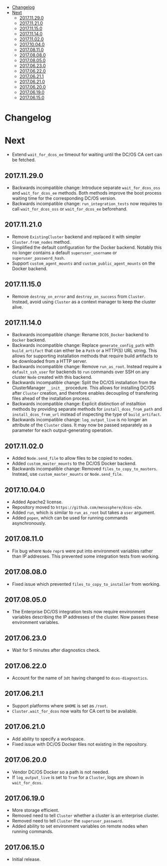 <!--lint disable list-item-indent-->
<!--lint disable list-item-bullet-indent-->
<!-- START doctoc generated TOC please keep comment here to allow auto update -->
<!-- DON'T EDIT THIS SECTION, INSTEAD RE-RUN doctoc TO UPDATE -->


- [Changelog](#changelog)
- [Next](#next)
  - [2017.11.29.0](#201711290)
  - [2017.11.21.0](#201711210)
  - [2017.11.15.0](#201711150)
  - [2017.11.14.0](#201711140)
  - [2017.11.02.0](#201711020)
  - [2017.10.04.0](#201710040)
  - [2017.08.11.0](#201708110)
  - [2017.08.08.0](#201708080)
  - [2017.08.05.0](#201708050)
  - [2017.06.23.0](#201706230)
  - [2017.06.22.0](#201706220)
  - [2017.06.21.1](#201706211)
  - [2017.06.21.0](#201706210)
  - [2017.06.20.0](#201706200)
  - [2017.06.19.0](#201706190)
  - [2017.06.15.0](#201706150)

<!-- END doctoc generated TOC please keep comment here to allow auto update -->
<!--lint enable list-item-indent-->
<!--lint enable list-item-bullet-indent-->

# Changelog

# Next

* Extend `wait_for_dcos_ee` timeout for waiting until the DC/OS CA cert can be fetched.

## 2017.11.29.0

* Backwards incompatible change: Introduce separate `wait_for_dcos_oss` and `wait_for_dcos_ee` methods.
Both methods improve the boot process waiting time for the corresponding DC/OS version.
* Backwards incompatible change: `run_integration_tests` now requires to call `wait_for_dcos_oss` or `wait_for_dcos_ee` beforehand.

## 2017.11.21.0

* Remove `ExistingCluster` backend and replaced it with simpler `Cluster.from_nodes` method.
* Simplified the default configuration for the Docker backend.
  Notably this no longer contains a default `superuser_username` or `superuser_password_hash`.
* Support `custom_agent_mounts` and `custom_public_agent_mounts` on the Docker backend.

## 2017.11.15.0

* Remove `destroy_on_error` and `destroy_on_success` from `Cluster`.
  Instead, avoid using `Cluster` as a context manager to keep the cluster alive.

## 2017.11.14.0

* Backwards incompatible change: Rename `DCOS_Docker` backend to `Docker` backend.
* Backwards incompatible change: Replace `generate_config_path` with `build_artifact`
that can either be a `Path` or a HTTP(S) URL string. This allows for supporting installation
methods that require build artifacts to be downloaded from a HTTP server.
* Backwards incompatible change: Remove `run_as_root`. Instead require a `default_ssh_user`
for backends to `run` commands over SSH on any cluster `Node` created with this backend.
* Backwards incompatible change: Split the DC/OS installation from the ClusterManager
`__init__` procedure. This allows for installing DC/OS after `Cluster` creation,
and therefore enables decoupling of transfering files ahead of the installation process.
* Backwards incompatible change: Explicit distinction of installtion methods by providing
separate methods for `install_dcos_from_path` and `install_dcos_from_url` instead
of inspecting the type of `build_artifact`.
* Backwards incompatible change: `log_output_live` is no longer an attribute of the `Cluster`
class. It may now be passed separately as a parameter for each output-generating operation.

## 2017.11.02.0

* Added `Node.send_file` to allow files to be copied to nodes.
* Added `custom_master_mounts` to the DC/OS Docker backend.
* Backwards incompatible change: Removed `files_to_copy_to_masters`.
  Instead, use `custom_master_mounts` or `Node.send_file`.

## 2017.10.04.0

* Added Apache2 license.
* Repository moved to `https://github.com/mesosphere/dcos-e2e`.
* Added `run`, which is similar to `run_as_root` but takes a `user` argument.
* Added `popen`, which can be used for running commands asynchronously.

## 2017.08.11.0

* Fix bug where `Node` `repr`s were put into environment variables rather than IP addresses. This prevented some integration tests from working.

## 2017.08.08.0

* Fixed issue which prevented `files_to_copy_to_installer` from working.

## 2017.08.05.0

* The Enterprise DC/OS integration tests now require environment variables describing the IP addresses of the cluster. Now passes these environment variables.

## 2017.06.23.0

* Wait for 5 minutes after diagnostics check.

## 2017.06.22.0

* Account for the name of `3dt` having changed to `dcos-diagnostics`.

## 2017.06.21.1

* Support platforms where `$HOME` is set as `/root`.
* `Cluster.wait_for_dcos` now waits for CA cert to be available.

## 2017.06.21.0

* Add ability to specify a workspace.
* Fixed issue with DC/OS Docker files not existing in the repository.

## 2017.06.20.0

* Vendor DC/OS Docker so a path is not needed.
* If `log_output_live` is set to `True` for a `Cluster`, logs are shown in `wait_for_dcos`.

## 2017.06.19.0

* More storage efficient.
* Removed need to tell `Cluster` whether a cluster is an enterprise cluster.
* Removed need to tell `Cluster` the `superuser_password`.
* Added ability to set environment variables on remote nodes when running commands.

## 2017.06.15.0

* Initial release.
